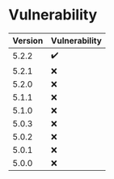 # Vulnerability

|Version|Vulnerability|
|-|-|
|5.2.2|:heavy_check_mark:|
|5.2.1|:x:|
|5.2.0|:x:|
|5.1.1|:x:|
|5.1.0|:x:|
|5.0.3|:x:|
|5.0.2|:x:|
|5.0.1|:x:|
|5.0.0|:x:|
